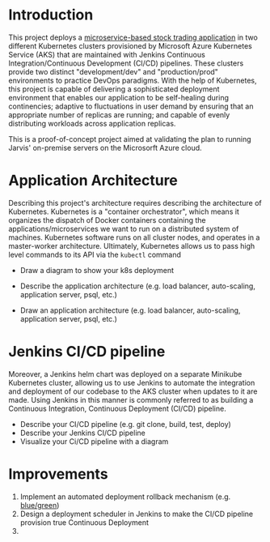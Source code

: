 # Introduction
This project deploys a [microservice-based stock trading application](https://github.com/jarviscanada/jarvis_data_eng_KevinShimotakahara/tree/develop/springboot) in two different Kubernetes clusters provisioned by Microsoft Azure Kubernetes Service (AKS) that are maintained with Jenkins Continuous Integration/Continuous Development (CI/CD) pipelines. These clusters provide two distinct "development/dev" and "production/prod" environments to practice DevOps paradigms. With the help of Kubernetes, this project is capable of delivering a sophisticated deployment environment that enables our application to be self-healing during continencies; adaptive to fluctuations in user demand by ensuring that an appropriate number of replicas are running; and capable of evenly distributing workloads across application replicas.

This is a proof-of-concept project aimed at validating the plan to running Jarvis' on-premise servers on the Microsorft Azure cloud. 

# Application Architecture
Describing this project's architecture requires describing the architecture of Kubernetes. Kubernetes is a "container orchestrator", which means it organizes the dispatch of Docker containers containing the applications/microservices we want to run on a distributed system of machines. Kubernetes software runs on all cluster nodes, and operates in a master-worker architecture. Ultimately, Kubernetes allows us to pass high level commands to its API via the `kubectl` command 

- Draw a diagram to show your k8s deployment

- Describe the application architecture (e.g. load balancer, auto-scaling, application server, psql, etc.)
- Draw an application architecture (e.g. load balancer, auto-scaling, application server, psql, etc.)


# Jenkins CI/CD pipeline
Moreover, a Jenkins helm chart was deployed on a separate Minikube Kubernetes cluster, allowing us to use Jenkins to automate the integration and deployment of our codebase to the AKS cluster when updates to it are made. Using Jenkins in this manner is commonly referred to as building a Continuous Integration, Continuous Deployment (CI/CD) pipeline.
- Describe your CI/CD pipeline (e.g. git clone, build, test, deploy)
- Describe your Jenkins CI/CD pipeline
- Visualize your Ci/CD pipeline with a diagram

# Improvements
1. Implement an automated deployment rollback mechanism (e.g. [blue/green](https://martinfowler.com/bliki/BlueGreenDeployment.html))
2. Design a deployment scheduler in Jenkins to make the CI/CD pipeline provision true Continuous Deployment
3.
